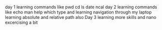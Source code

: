 day 1 
learning commands like pwd cd ls date ncal
day 2
learning commands like echo man help which type and learning navigation through
my laptop learning absolute and relative path also
Day 3 
learning more skills and nano excercising a bit
